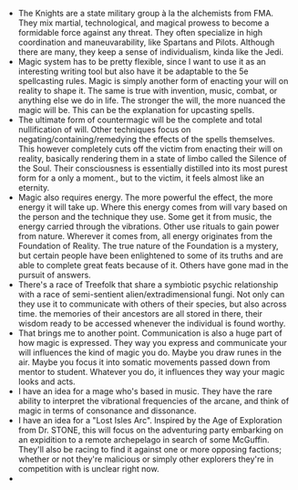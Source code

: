 - The Knights are a state military group à la the alchemists from FMA. They mix martial, technological, and magical prowess to become a formidable force against any threat. They often specialize in high coordination and maneuvarability, like Spartans and Pilots. Although there are many, they keep a sense of individualism, kinda like the Jedi.
- Magic system has to be pretty flexible, since I want to use it as an interesting writing tool but also have it be adaptable to the 5e spellcasting rules. Magic is simply another form of enacting your will on reality to shape it. The same is true with invention, music, combat, or anything else we do in life.  The stronger the will, the more nuanced the magic will be. This can be the explanation for upcasting spells. 
- The ultimate form of countermagic will be the complete and total nullification of will. Other techniques focus on negating/containing/remedying the effects of the spells themselves. This however completely cuts off the victim from enacting their will on reality, basically rendering them in a state of limbo called the Silence of the Soul. Their consciousness is essentially distilled into its most purest form for a only a moment., but to the victim, it feels almost like an eternity.
- Magic also requires energy. The more powerful the effect, the more energy it will take up. Where this energy comes from will vary based on the person and the technique they use. Some get it from music, the energy carried through the vibrations. Other use rituals to gain power from nature. Wherever it comes from, all energy originates from the Foundation of Reality. The true nature of the Foundation is a mystery, but certain people have been enlightened to some of its truths and are able to complete great feats because of it. Others have gone mad in the pursuit of answers.
- There's a race of Treefolk that share a symbiotic psychic relationship with a race of semi-sentient alien/extradimensional fungi. Not only can they use it to communicate with others of their species, but also across time. the memories of their ancestors are all stored in there, their wisdom ready to be accessed whenever the individual is found worthy.
- That brings me to another point. Communication is also a huge part of how magic is expressed. They way you express and communicate your will influences the kind of magic you do. Maybe you draw runes in the air. Maybe you focus it into somatic movements passed down from mentor to student. Whatever you do, it influences they way your magic looks and acts.
- I have an idea for a mage who's based in music. They have the rare ability to interpret the vibrational frequencies of the arcane, and think of magic in terms of consonance and dissonance. 
- I have an idea for a "Lost Isles Arc". Inspired by the Age of Exploration from Dr. STONE, this will focus on the adventuring party embarking on an expidition to a remote archepelago in search of some McGuffin. They'll also be racing to find it against one or more opposing factions; whether or not they're malicious or simply other explorers they're in competition with is unclear right now.
- 